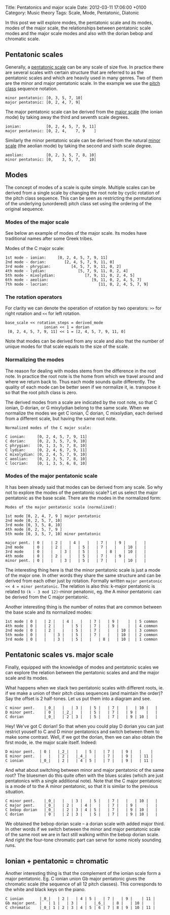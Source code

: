 Title: Pentatonics and major scale
Date: 2012-03-11 17:06:00 +0100
Category: Music theory
Tags: Scale, Mode, Pentatonic, Diatonic

In this post we will explore modes, the pentatonic scale and its modes, modes of the major scale, the relationships between pentatonic scale modes and the major scale modes and also with the dorian bebop and chromatic scale.

<!--more-->

## Pentatonic scales

Generally, a <a href="http://en.wikipedia.org/wiki/Pentatonic_scale">pentatonic scale</a> can be any scale of size five. In practice there are several scales with certain structure that are referred to as the pentatonic scales and which are heavily used in many genres. Two of them are the minor and major pentatonic scale. In the example we use the <a href="http://en.wikipedia.org/wiki/Pitch_class">pitch class</a> sequence notation.

```
minor pentatonic: [0, 3, 5, 7, 10]
major pentatonic: [0, 2, 4, 7, 9]
```

The major pentatonic scale can be derived from the <a href="http://en.wikipedia.org/wiki/Major_scale">major scale</a> (the ionian mode) by taking away the third and seventh scale degrees.

```
ionian:           [0, 2, 4, 5, 7, 9, 11]
major pentatonic: [0, 2, 4,    7, 9    ]
```

Similarly the minor pentatonic scale can be derived from the natural <a href="http://en.wikipedia.org/wiki/Minor_scale">minor scale</a> (the aeolian mode) by taking the second and sixth scale degree.

```
aeolian:          [0, 2, 3, 5, 7, 8, 10]
minor pentatonic: [0,    3, 5, 7,    10]
```

## Modes

The concept of modes of a scale is quite simple. Multiple scales can be derived from a single scale by changing the root note by cyclic rotation of the pitch class sequence. This can be seen as restricting the permutations of the underlying (unordered) pitch class set using the ordering of the original sequence.

### Modes of the major scale

See below an example of modes of the major scale. Its modes have traditional names after some Greek tribes.

Modes of the C major scale:

```
1st mode - ionian:     [0, 2, 4, 5, 7, 9, 11]
2nd mode - dorian:        [2, 4, 5, 7, 9, 11, 0]
3rd mode - phrygian:         [4, 5, 7, 9, 11, 0, 2]
4th mode - lydian:              [5, 7, 9, 11, 0, 2, 4]
5th mode - mixolydian:             [7, 9, 11, 0, 2, 4, 5]
6th mode - aeolian:                   [9, 11, 0, 2, 4, 5, 7]
7th mode - locrian:                      [11, 0, 2, 4, 5, 7, 9]
```

### The rotation operators
For clarity we can denote the operation of rotation by two operators: `>>` for right rotation and `<<` for left rotation.

```
base_scale << rotation_steps = derived_mode
                 ionian << 1 = dorian
 [0, 2, 4, 5, 7, 9, 11] << 1 = [2, 4, 5, 7, 9, 11, 0]
```

Note that modes can be derived from any scale and also that the number of unique modes for that scale equals to the size of the scale.
### Normalizing the modes
The reason for dealing with modes stems from the difference in the root note. In practice the root note is the home from which we travel around and where we return back to. Thus each mode sounds quite differently. The quality of each mode can be better seen if we normalize it, ie. transpose it so that the root pitch class is zero.

The derived modes from a scale are indicated by the root note, so that C ionian, D dorian, or G mixylydian belong to the same scale. When we normalize the modes we get C ionian, C dorian, C mixolydian, each derived from a different scale, but having the same root note.

```
Normalized modes of the C major scale:

C ionian:     [0, 2, 4, 5, 7, 9, 11]
C dorian:     [0, 2, 3, 5, 7, 9, 10]
C phrygian:   [0, 1, 3, 5, 7, 8, 10]
C lydian:     [0, 2, 4, 6, 7, 9, 11]
C mixolydian: [0, 2, 4, 5, 7, 9, 10]
C aeolian:    [0, 2, 3, 5, 7, 8, 10]
C locrian:    [0, 1, 3, 5, 6, 8, 10]
```
### Modes of the major pentatonic scale

It has been already said that modes can be derived from any scale. So why not to explore the modes of the pentatonic scale? Let us select the major pentatonic as the base scale. There are the modes in the normalized form:

```
Modes of the major pentatonic scale (normalized):

1st mode [0, 2, 4, 7, 9 ] major pentatonic
2nd mode [0, 2, 5, 7, 10]
3rd mode [0, 3, 5, 8, 10]
4th mode [0, 2, 5, 7, 9 ]
5th mode [0, 3, 5, 7, 10] minor pentatonic

major pent. | 0 |   | 2 |   | 4 |   |   | 7 |   | 9 |    |   |
2nd mode    | 0 |   | 2 |   |   | 5 |   | 7 |   |   | 10 |   |
3rd mode    | 0 |   |   | 3 |   | 5 |   |   | 8 |   | 10 |   |
4th mode    | 0 |   | 2 |   |   | 5 |   | 7 |   | 9 |    |   |
minor pent. | 0 |   |   | 3 |   | 5 |   | 7 |   |   | 10 |   |
```

The interesting thing here is that the minor pentatonic scale is just a mode of the major one. In other words they share the same structure and can be derived from each other just by rotation. Formally written `major pentatonic << 4 = minor pentatonic`. The relation is also this: k-major pentatonic is related to `(k - 3 mod 12)`-minor penatonic, eg. the A minor pentatonic can be derived from the C major pentatonic.

Another interesting thing is the number of notes that are common between the base scale and its normalized modes:

```
1st mode | 0 |   | 2 |   | 4 |   |   | 7 |   | 9 |    |  | 5 common
4th mode | 0 |   | 2 |   |   | 5 |   | 7 |   | 9 |    |  | 4 common
2nd mode | 0 |   | 2 |   |   | 5 |   | 7 |   |   | 10 |  | 3 common
5th mode | 0 |   |   | 3 |   | 5 |   | 7 |   |   | 10 |  | 2 common
3rd mode | 0 |   |   | 3 |   | 5 |   |   | 8 |   | 10 |  | 1 common
```

## Pentatonic scales vs. major scale

Finally, equipped with the knowledge of modes and pentatonic scales we can explore the relation between the pentatonic scales and and the major scale and its modes.

What happens when we stack two pentatonic scales with different roots, ie. if we make a union of their pitch class sequences (and maintain the order)? Say the offset is 2 half-tones. Let us put them into a diagram and see.

```
C minor pent.    |_0_|   |   | 3 |   | 5 |   | 7 |   |   | 10 |   |
D minor pent.    | 0 |   |_2_|   |   | 5 |   | 7 |   | 9 |    |   |
C dorian         |_0_|   | 2 | 3 |   | 5 |   | 7 |   | 9 | 10 |   |
```

Hey! We've got C dorian! So that when you could play D dorian you can just restrict youself to C and D minor pentatonics and switch between them to make some contrast. Well, if we got the dorian, then we can also obtain the first mode, ie. the major scale itself. Indeed:

```
D minor pent.  | 0 |   |_2_|   |   | 5 |   | 7 |   | 9 |   |    |
E minor pent.  |   |   | 2 |   |_4_|   |   | 7 |   | 9 |   | 11 |
C ionian       |_0_|   | 2 |   | 4 | 5 |   | 7 |   | 9 |   | 11 |
```

And what about switching between minor and major pentatonic of the same root? The bluesmen do this quite often with the blues scales (which are just pentatonics with a single additional note). Note that the C major pentatonic is a mode of to the A minor pentatonic, so that it is similar to the previous situation.

```
C minor pent.    |_0_|   |   | 3 |   | 5 |   | 7 |   |   | 10 |   |
C major pent.    |_0_|   | 2 |   | 4 |   |   | 7 |   | 9 |    |   |
C bebop dorian   |_0_|   | 2 | 3 | 4 | 5 |   | 7 |   | 9 | 10 |   |
C dorian         | 0 |   | 2 | 3 |   | 5 |   | 7 |   | 9 | 10 |   |
```

We obtained the bebop dorian scale – a dorian scale with added major third. In other words if we switch between the minor and major pentatonic scale of the same root we are in fact still walking within the bebop dorian scale. And right the four-tone chromatic part can serve for some nicely sounding runs.

## Ionian + pentatonic = chromatic

Another interesting thing is that the complement of the ionian scale form a major pentatonic. Eg. C ionian union Gb major pentatonic gives the chromatic scale (the sequence of all 12 pitch classes). This corresponds to the white and black keys on the piano.

```
C ionian       |_0_|   | 2 |   | 4 | 5 |   | 7 |   | 9 |    | 11 |
Gb major pent. |   | 1 |   | 3 |   |   |_6_|   | 8 |   | 10 |    |
C chromatic    |_0_| 1 | 2 | 3 | 4 | 5 | 6 | 7 | 8 | 9 | 10 | 11 |
```
